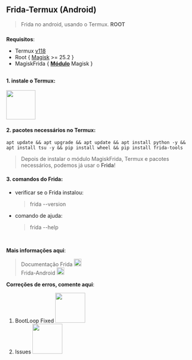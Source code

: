 ## Frida-Termux (Android)
> Frida no android, usando o Termux. __ROOT__

###

**Requisitos**: 
 - Termux [v118](https://f-droid.org/repo/com.termux_118.apk) </br>
 - Root { [Magisk](https://github.com/topjohnwu/Magisk/releases/download/v25.2/Magisk-v25.2.apk) >= 25.2 }
 - MagiskFrida { **[Módulo](https://github.com/ViRb3/magisk-frida/releases/download/15.2.2-1/MagiskFrida-15.2.2-1.zip)** Magisk }

##

#### 1. instale o Termux: <br><br> [<img src="https://upload.wikimedia.org/wikipedia/commons/thumb/b/b5/Termux.svg/240px-Termux.svg.png" width="78">](https://f-droid.org/repo/com.termux_118.apk)    

#### 2. pacotes necessários no Termux:
    apt update && apt upgrade && apt update && apt install python -y && apt install tsu -y && pip install wheel && pip install frida-tools
> Depois de instalar o módulo MagiskFrida, Termux e pacotes necessários, podemos já usar o **Frida**!

#### 3. comandos do Frida:
 - verificar se o Frida instalou:
   > frida --version
 - comando de ajuda:
   > frida --help

<br>

__Mais informações aqui__:
  > Documentação Frida [<img src="https://avatars.githubusercontent.com/u/4073090?s=200&v=4" width="20x100">](https://frida.re/docs) </br>
  > Frida-Android [<img src="https://avatars.githubusercontent.com/u/4073090?s=200&v=4" width="20x100">](https://frida.re/docs/examples/android/) <br>
  > [](https://github.com/frida)

__Correções de erros, comente aqui__: <br>
   1. BootLoop Fixed [<img src="https://img.shields.io/badge/GitHub-100000?style=for-the-badge&logo=github&logoColor=white" width="80x100">](https://github.com/SakutaOficial/Frida-Termux/issues/1#issue-1331129541)
   2. Issues [<img src="https://img.shields.io/badge/GitHub-100000?style=for-the-badge&logo=github&logoColor=white" width="80x100">](https://github.com/SakutaOficial/Frida-Termux/issues/)
